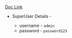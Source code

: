 [Doc Link](https://www.django-rest-framework.org/tutorial/6-viewsets-and-routers/)



* SuperUser Details -

    - username - `admin`
    - password - `password123`